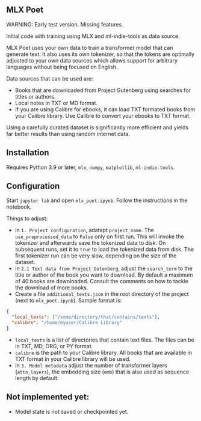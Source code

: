 ## MLX Poet

WARNING: Early test version. Missing features.

Initial code with training using MLX and ml-indie-tools as data source.

MLX Poet uses your own data to train a transformer model that can generate text. It also uses its own tokenizer, so that the tokens are optimally adjusted to your own data sources which allows support for arbitrary languages without being focused on English.

Data sources that can be used are:

- Books that are downloaded from Project Gutenberg using searches for titles or authors.
- Local notes in TXT or MD format.
- If you are using Calibre for ebooks, it can load TXT formated books from your Calibre library. Use Calibre to convert your ebooks to TXT format.

Using a carefully curated dataset is significantly more efficient and yields far better results than using random internet data.

## Installation

Requires Python 3.9 or later, `mlx`, `numpy`, `matplotlib`, `ml-indie-tools`.

## Configuration

Start `jupyter lab` and open `mlx_poet.ipynb`. Follow the instructions in the notebook.

Things to adjust:

- in `1. Project configuration`, adatapt `project_name`. The `use_preprocessed_data` to `False` only on first run. This will invoke the tokenizer and afterwards save the tokenized data to disk. On subsequent runs, set it to `True` to load the tokenized data from disk. The first tokenizer run can be very slow, depending on the size of the dataset.
- in `2.1 Text data from Project Gutenberg`, adjust the `search_term` to the title or author of the book you want to download. By default a maximum of 40 books are downloaded. Consult the comments on how to tackle the download of more books.
- Create a file `additional_texts.json` in the root directory of the project (next to `mlx_poet.ipynb`). Sample format is:

```json
{
  "local_texts": ["/some/directory/that/contains/texts"],
  "calibre": "/home/myuser/Calibre Library"
}
```
- `local_texts` is a list of directories that contain text files. The files can be in TXT, MD, ORG, or PY format.
- `calibre` is the path to your Calibre library. All books that are available in TXT format in your Calibre library will be used.
- in `3. Model metadata` adjust the number of transformer layers (`attn_layers`), the embedding size (`emb`) that is also used as sequence length by default.

## Not implemented yet:

- Model state is not saved or checkpointed yet.

